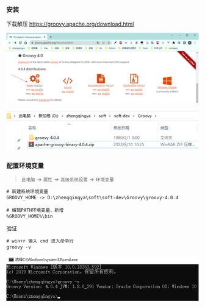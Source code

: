 ### 安装

下载解压 https://groovy.apache.org/download.html

![groovy-download.png](images/groovy-download.png)

![groovy-download-2.png](images/groovy-download-2.png)

### 配置环境变量

> `此电脑` -> `属性` -> `高级系统设置` -> `环境变量`

```
# 新建系统环境变量
GROOVY_HOME -> D:\zhengqingya\soft\soft-dev\Groovy\groovy-4.0.4

# 编辑PATH环境变量，新增
%GROOVY_HOME%\bin
```

验证

```
# win+r 输入 cmd 进入命令行
groovy -v
```

![groovy-v.png](images/groovy-v.png)